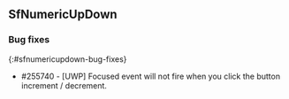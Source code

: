 ## SfNumericUpDown

### Bug fixes
{:#sfnumericupdown-bug-fixes}

* \#255740 - [UWP] Focused event will not fire when you click the button increment / decrement.